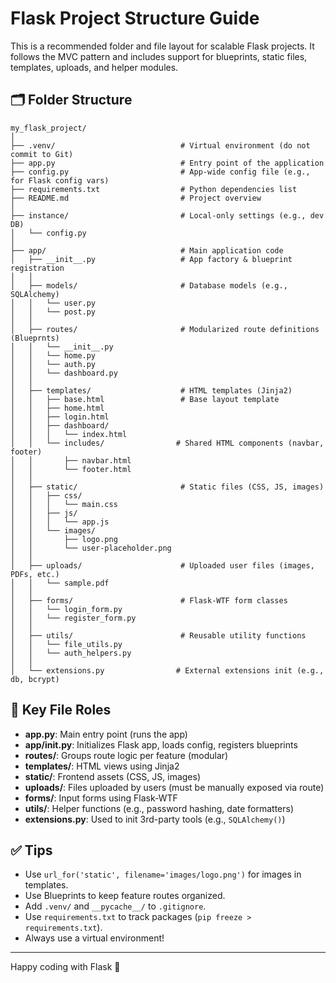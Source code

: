 # Flask Project Structure Guide

This is a recommended folder and file layout for scalable Flask projects.
It follows the MVC pattern and includes support for blueprints, static files, templates, uploads, and helper modules.

## 🗂 Folder Structure

```
my_flask_project/
│
├── .venv/                            # Virtual environment (do not commit to Git)
├── app.py                            # Entry point of the application
├── config.py                         # App-wide config file (e.g., for Flask config vars)
├── requirements.txt                  # Python dependencies list
├── README.md                         # Project overview
│
├── instance/                         # Local-only settings (e.g., dev DB)
│   └── config.py
│
├── app/                              # Main application code
│   ├── __init__.py                   # App factory & blueprint registration
│   │
│   ├── models/                       # Database models (e.g., SQLAlchemy)
│   │   └── user.py
│   │   └── post.py
│   │
│   ├── routes/                       # Modularized route definitions (Blueprnts)
│   │   └── __init__.py
│   │   └── home.py
│   │   └── auth.py
│   │   └── dashboard.py
│   │
│   ├── templates/                    # HTML templates (Jinja2)
│   │   ├── base.html                 # Base layout template
│   │   ├── home.html
│   │   ├── login.html
│   │   ├── dashboard/
│   │   │   └── index.html
│   │   └── includes/                # Shared HTML components (navbar, footer)
│   │       ├── navbar.html
│   │       └── footer.html
│   │
│   ├── static/                       # Static files (CSS, JS, images)
│   │   ├── css/
│   │   │   └── main.css
│   │   ├── js/
│   │   │   └── app.js
│   │   └── images/
│   │       ├── logo.png
│   │       └── user-placeholder.png
│   │
│   ├── uploads/                      # Uploaded user files (images, PDFs, etc.)
│   │   └── sample.pdf
│   │
│   ├── forms/                        # Flask-WTF form classes
│   │   └── login_form.py
│   │   └── register_form.py
│   │
│   ├── utils/                        # Reusable utility functions
│   │   └── file_utils.py
│   │   └── auth_helpers.py
│   │
│   └── extensions.py                # External extensions init (e.g., db, bcrypt)
```

## 📌 Key File Roles

- **app.py**: Main entry point (runs the app)
- **app/__init__.py**: Initializes Flask app, loads config, registers blueprints
- **routes/**: Groups route logic per feature (modular)
- **templates/**: HTML views using Jinja2
- **static/**: Frontend assets (CSS, JS, images)
- **uploads/**: Files uploaded by users (must be manually exposed via route)
- **forms/**: Input forms using Flask-WTF
- **utils/**: Helper functions (e.g., password hashing, date formatters)
- **extensions.py**: Used to init 3rd-party tools (e.g., `SQLAlchemy()`)

## ✅ Tips

- Use `url_for('static', filename='images/logo.png')` for images in templates.
- Use Blueprints to keep feature routes organized.
- Add `.venv/` and `__pycache__/` to `.gitignore`.
- Use `requirements.txt` to track packages (`pip freeze > requirements.txt`).
- Always use a virtual environment!

---

Happy coding with Flask 🚀